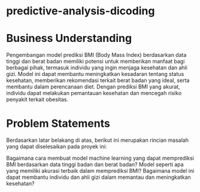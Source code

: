 # predictive-analysis-dicoding
# Business Understanding
Pengembangan model prediksi BMI (Body Mass Index) berdasarkan data tinggi dan berat badan memiliki potensi untuk memberikan manfaat bagi berbagai pihak, termasuk individu yang ingin menjaga kesehatan dan ahli gizi. Model ini dapat membantu meningkatkan kesadaran tentang status kesehatan, memberikan rekomendasi terkait berat badan yang ideal, serta membantu dalam perencanaan diet. Dengan prediksi BMI yang akurat, individu dapat melakukan pemantauan kesehatan dan mencegah risiko penyakit terkait obesitas.

# Problem Statements
Berdasarkan latar belakang di atas, berikut ini merupakan rincian masalah yang dapat diselesaikan pada proyek ini:

Bagaimana cara membuat model machine learning yang dapat memprediksi BMI berdasarkan data tinggi badan dan berat badan?
Model seperti apa yang memiliki akurasi terbaik dalam memprediksi BMI?
Bagaimana model ini dapat membantu individu dan ahli gizi dalam memantau dan meningkatkan kesehatan?